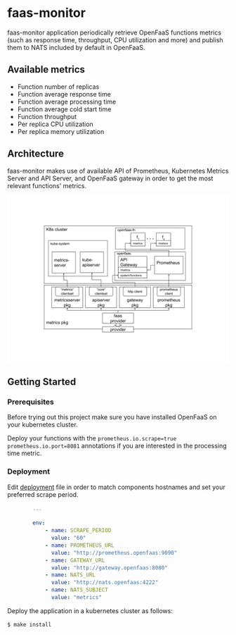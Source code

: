 # faas-monitor

faas-monitor application periodically retrieve OpenFaaS functions metrics (such as response time, throughput, CPU
utilization and more) and publish them to NATS included by default in OpenFaaS.


## Available metrics

* Function number of replicas
* Function average response time
* Function average processing time
* Function average cold start time
* Function throughput
* Per replica CPU utilization
* Per replica memory utilization


## Architecture

faas-monitor makes use of available API of Prometheus, Kubernetes Metrics Server and API Server, and OpenFaaS gateway in
order to get the most relevant functions' metrics.

![pkg-schema](docs/pkg-schema.svg)


## Getting Started

### Prerequisites

Before trying out this project make sure you have installed OpenFaaS on your kubernetes cluster.

Deploy your functions with the `prometheus.io.scrape=true` `prometheus.io.port=8081` annotations if you are interested
in the processing time metric.

### Deployment

Edit [deployment](kubernetes/deployment.yml) file in order to match components hostnames and set your preferred scrape
period.

```yml
        ...

        env:
            - name: SCRAPE_PERIOD
              value: "60"
            - name: PROMETHEUS_URL
              value: "http://prometheus.openfaas:9090"
            - name: GATEWAY_URL
              value: "http://gateway.openfaas:8080"
            - name: NATS_URL
              value: "http://nats.openfaas:4222"
            - name: NATS_SUBJECT
              value: "metrics"

```

Deploy the application in a kubernetes cluster as follows:
```bash
$ make install
```
